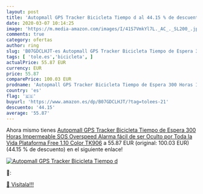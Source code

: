 ```yaml
---
layout: post
title: 'Autopmall GPS Tracker Bicicleta Tiempo d al 44.15 % de descuento'
date: 2020-03-07 10:14:25
image: 'https://m.media-amazon.com/images/I/41S7VmkYl7L._AC_._SL200_.jpg'
comments: true
category: ofertas
author: ring
slug: 'B07GDCLHJT-es Autopmall GPS Tracker Bicicleta Tiempo de Espera 300 Horas...'
tags: [ 'tole.es','bicicleta', ]
actualPrice: 55.87 EUR
currency: EUR
price: 55.87
comparePrice: 100.03 EUR
prodname: 'Autopmall GPS Tracker Bicicleta Tiempo de Espera 300 Horas Impermeable SOS Overspeed Alarma fácil de ser Oculto por Toda la Vida Plataforma Free  1.10  Color TK906'
country: 'es'
flag: '🇪🇸'
buyurl: 'https://www.amazon.es/dp/B07GDCLHJT/?tag=tolees-21'
descuento: '44.15'
average: '55.87'
---
```


Ahora mismo tienes [Autopmall GPS Tracker Bicicleta Tiempo de Espera 300 Horas Impermeable SOS Overspeed Alarma fácil de ser Oculto por Toda la Vida Plataforma Free  1.10  Color TK906](https://www.amazon.es/dp/B07GDCLHJT/?tag=tolees-21) a 55.87 EUR (original: 100.03 EUR) (44.15 %  de descuento) en el siguiente enlace!

[![Autopmall GPS Tracker Bicicleta Tiempo d](https://m.media-amazon.com/images/I/41S7VmkYl7L._AC_._SL200_.jpg)](https://www.amazon.es/dp/B07GDCLHJT/?tag=tolees-21)

🔎:


[🛒 Visítala!!!](https://www.amazon.es/dp/B07GDCLHJT/?tag=tolees-21)
